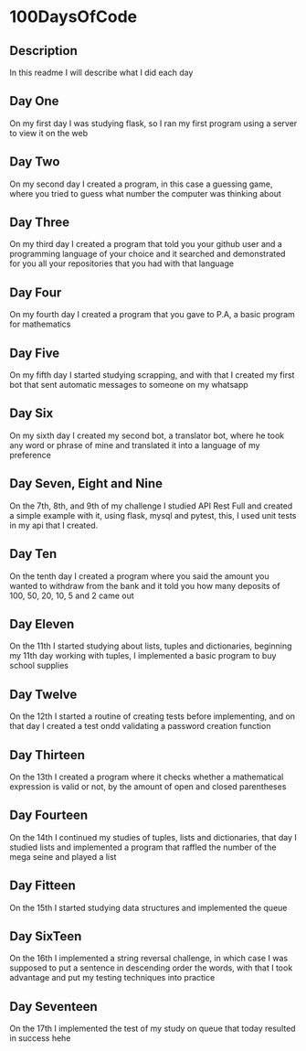 # 100DaysOfCode
## Description

In this readme I will describe what I did each day

## Day One

On my first day I was studying flask, so I ran my first program using a server to view it on the web

## Day Two

On my second day I created a program, in this case a guessing game, where you tried to guess what number the computer was thinking about

## Day Three

On my third day I created a program that told you your github user and a programming language of your choice and it searched and demonstrated for you all your repositories that you had with that language

## Day Four

On my fourth day I created a program that you gave to P.A, a basic program for mathematics

## Day Five

On my fifth day I started studying scrapping, and with that I created my first bot that sent automatic messages to someone on my whatsapp

## Day Six

On my sixth day I created my second bot, a translator bot, where he took any word or phrase of mine and translated it into a language of my preference

## Day Seven, Eight and Nine

On the 7th, 8th, and 9th of my challenge I studied API Rest Full and created a simple example with it, using flask, mysql and pytest, this, I used unit tests in my api that I created.

## Day Ten

On the tenth day I created a program where you said the amount you wanted to withdraw from the bank and it told you how many deposits of 100, 50, 20, 10, 5 and 2 came out

## Day Eleven

On the 11th I started studying about lists, tuples and dictionaries, beginning my 11th day working with tuples, I implemented a basic program to buy school supplies

## Day Twelve

On the 12th I started a routine of creating tests before implementing, and on that day I created a test ondd validating a password creation function

## Day Thirteen

On the 13th I created a program where it checks whether a mathematical expression is valid or not, by the amount of open and closed parentheses

## Day Fourteen

On the 14th I continued my studies of tuples, lists and dictionaries, that day I studied lists and implemented a program that raffled the number of the mega seine and played a list

## Day Fitteen

On the 15th I started studying data structures and implemented the queue

## Day SixTeen

On the 16th I implemented a string reversal challenge, in which case I was supposed to put a sentence in descending order the words, with that I took advantage and put my testing techniques into practice

## Day Seventeen

On the 17th I implemented the test of my study on queue that today resulted in success hehe

